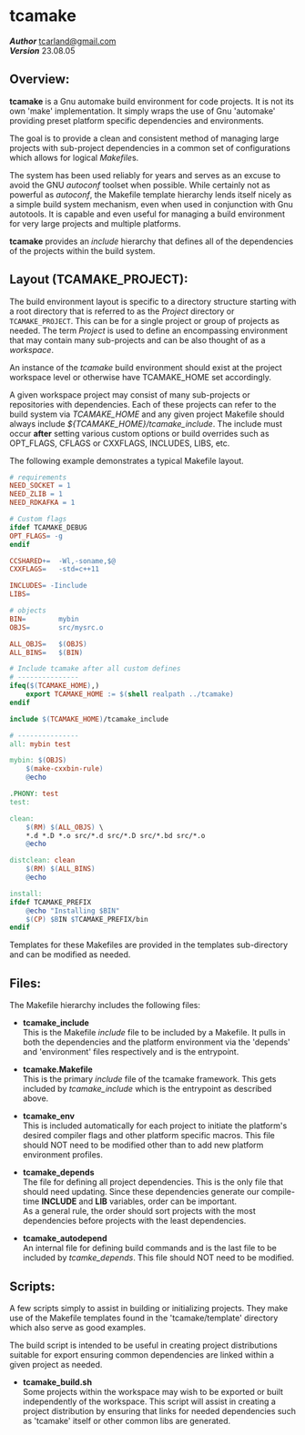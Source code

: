 tcamake
=======

***Author***  tcarland@gmail.com  
***Version***  23.08.05


## Overview:

**tcamake** is a Gnu automake build environment for code projects.
It is not its own 'make' implementation. It simply wraps the use of
Gnu 'automake' providing preset platform specific dependencies and
environments.

The goal is to provide a clean and consistent method of managing large
projects with sub-project dependencies in a common set of configurations
which allows for logical *Makefile*s.  

The system has been used reliably for years and serves as an excuse to
avoid the GNU *autoconf* toolset when possible. While certainly not as
powerful as *autoconf*, the Makefile template hierarchy lends itself nicely
as a simple build system mechanism, even when used in conjunction with 
Gnu autotools. It is capable and even useful for managing a build environment
for very large projects and multiple platforms.

**tcamake** provides an *include* hierarchy that defines all of the
dependencies of the projects within the build system.

## Layout (TCAMAKE_PROJECT):

The build environment layout is specific to a directory structure starting 
with a root directory that is referred to as the *Project* directory or
`TCAMAKE_PROJECT`. This can be for a single project or group of projects as 
needed.  The term *Project* is used to define an encompassing environment
that may contain many sub-projects and can be also thought of as a *workspace*.

An instance of the *tcamake* build environment should exist at the project 
workspace level or otherwise have TCAMAKE_HOME set accordingly.

A given workspace project may consist of many sub-projects or repositories 
with dependencies. Each of these projects can refer to the build 
system via *TCAMAKE_HOME* and any given project Makefile should always include 
*${TCAMAKE_HOME}/tcamake_include*. The include must occur **after** setting
various custom options or build overrides such as OPT_FLAGS, CFLAGS or CXXFLAGS,
INCLUDES, LIBS, etc.

The following example demonstrates a typical Makefile layout.
```makefile
# requirements
NEED_SOCKET = 1
NEED_ZLIB = 1
NEED_RDKAFKA = 1

# Custom flags
ifdef TCAMAKE_DEBUG
OPT_FLAGS= -g
endif

CCSHARED+=  -Wl,-soname,$@
CXXFLAGS=   -std=c++11

INCLUDES= -Iinclude
LIBS=

# objects
BIN=		mybin
OBJS=		src/mysrc.o

ALL_OBJS=	$(OBJS)
ALL_BINS=	$(BIN)

# Include tcamake after all custom defines
# ---------------
ifeq($(TCAMAKE_HOME),)
    export TCAMAKE_HOME := $(shell realpath ../tcamake)
endif

include $(TCAMAKE_HOME)/tcamake_include

# ---------------
all: mybin test

mybin: $(OBJS)
	$(make-cxxbin-rule)
	@echo

.PHONY: test
test:

clean:
	$(RM) $(ALL_OBJS) \
	*.d *.D *.o src/*.d src/*.D src/*.bd src/*.o
	@echo

distclean: clean
	$(RM) $(ALL_BINS)
	@echo

install:
ifdef TCAMAKE_PREFIX
	@echo "Installing $BIN"
    $(CP) $BIN $TCAMAKE_PREFIX/bin
endif
```

Templates for these Makefiles are provided in the templates sub-directory
and can be modified as needed. 


## Files:

The Makefile hierarchy includes the following files:

- **tcamake_include**  
  This is the Makefile *include* file to be included by a Makefile.
  It pulls in both the dependencies and the platform environment via the
  'depends' and 'environment' files respectively and is the entrypoint.

- **tcamake.Makefile**  
  This is the primary *include* file of the tcamake framework. This gets 
  included by *tcamake_include* which is the entrypoint as described above.

- **tcamake_env**  
  This is included automatically for each project to initiate the
  platform's desired compiler flags and other platform specific macros.
  This file should NOT need to be modified other than to add new
  platform environment profiles.

- **tcamake_depends**  
  The file for defining all project dependencies. This is the only file
  that should need updating. Since these dependencies generate our 
  compile-time **INCLUDE** and **LIB** variables, order can be important.  
  As a general rule, the order should sort projects with the most 
  dependencies before projects with the least dependencies.  

- **tcamake_autodepend**  
  An internal file for defining build commands and is the last file 
  to be included by *tcamke_depends*. This file should NOT need to be 
  modified.


## Scripts:

A few scripts simply to assist in building or initializing projects.
They make use of the Makefile templates found in the 'tcamake/template'
directory which also serve as good examples.   

The build script is intended to be useful in creating project
distributions suitable for export ensuring common dependencies are linked
within a given project as needed.  

- **tcamake_build.sh**  
  Some projects within the workspace may wish to be exported or built
  independently of the workspace. This script will assist in creating a
  project distribution by ensuring that links for needed dependencies
  such as 'tcamake' itself or other common libs are generated.
